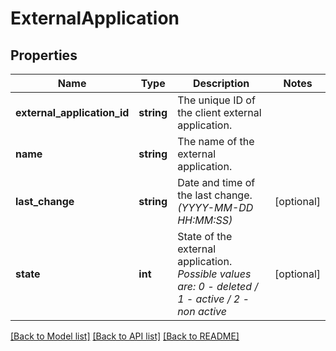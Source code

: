 # ExternalApplication

## Properties
Name | Type | Description | Notes
------------ | ------------- | ------------- | -------------
**external_application_id** | **string** | The unique ID of the client external application. | 
**name** | **string** | The name of the external application. | 
**last_change** | **string** | Date and time of the last change. *(YYYY-MM-DD HH:MM:SS)* | [optional] 
**state** | **int** | State of the external application. *Possible values are: 0 - deleted / 1 - active / 2 - non active* | [optional] 

[[Back to Model list]](../../README.md#documentation-for-models) [[Back to API list]](../../README.md#documentation-for-api-endpoints) [[Back to README]](../../README.md)

